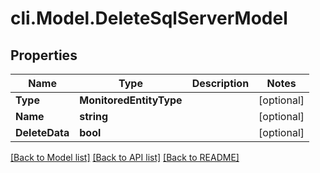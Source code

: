 # cli.Model.DeleteSqlServerModel

## Properties

Name | Type | Description | Notes
------------ | ------------- | ------------- | -------------
**Type** | **MonitoredEntityType** |  | [optional] 
**Name** | **string** |  | [optional] 
**DeleteData** | **bool** |  | [optional] 

[[Back to Model list]](../README.md#documentation-for-models) [[Back to API list]](../README.md#documentation-for-api-endpoints) [[Back to README]](../README.md)

